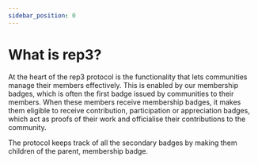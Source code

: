 ```yaml
---
sidebar_position: 0
---
```


# What is rep3?

At the heart of the rep3 protocol is the functionality that lets communities manage their members effectively. This is enabled by our membership badges, which is often the first badge issued by communities to their members. When these members receive membership badges, it makes them eligible to receive contribution, participation or appreciation badges, which act as proofs of their work and officialise their contributions to the community.

The protocol keeps track of all the secondary badges by making them children of the parent, membership badge.